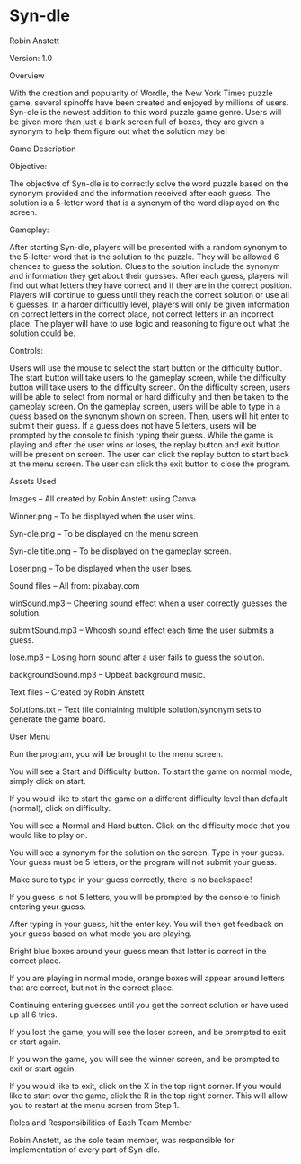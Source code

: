 # Syn-dle
Robin Anstett

Version: 1.0 

Overview 

With the creation and popularity of Wordle, the New York Times puzzle game, several spinoffs have been created and enjoyed by millions of users. Syn-dle is the newest addition to this word puzzle game genre. Users will be given more than just a blank screen full of boxes, they are given a synonym to help them figure out what the solution may be!

Game Description 

Objective: 

The objective of Syn-dle is to correctly solve the word puzzle based on the synonym provided and the information received after each guess. The solution is a 5-letter word that is a synonym of the word displayed on the screen. 

Gameplay: 

After starting Syn-dle, players will be presented with a random synonym to the 5-letter word that is the solution to the puzzle. They will be allowed 6 chances to guess the solution. Clues to the solution include the synonym and information they get about their guesses. After each guess, players will find out what letters they have correct and if they are in the correct position. Players will continue to guess until they reach the correct solution or use all 6 guesses. In a harder difficultly level, players will only be given information on correct letters in the correct place, not correct letters in an incorrect place. The player will have to use logic and reasoning to figure out what the solution could be.   

Controls: 

Users will use the mouse to select the start button or the difficulty button. The start button will take users to the gameplay screen, while the difficulty button will take users to the difficulty screen. On the difficulty screen, users will be able to select from normal or hard difficulty and then be taken to the gameplay screen. On the gameplay screen, users will be able to type in a guess based on the synonym shown on screen. Then, users will hit enter to submit their guess. If a guess does not have 5 letters, users will be prompted by the console to finish typing their guess. While the game is playing and after the user wins or loses, the replay button and exit button will be present on screen. The user can click the replay button to start back at the menu screen. The user can click the exit button to close the program. 

Assets Used 

Images – All created by Robin Anstett using Canva 

Winner.png – To be displayed when the user wins.  

Syn-dle.png – To be displayed on the menu screen. 

Syn-dle title.png – To be displayed on the gameplay screen. 

Loser.png – To be displayed when the user loses. 

Sound files – All from: pixabay.com 

winSound.mp3 – Cheering sound effect when a user correctly guesses the solution. 

submitSound.mp3 – Whoosh sound effect each time the user submits a guess. 

lose.mp3 – Losing horn sound after a user fails to guess the solution. 

backgroundSound.mp3 – Upbeat background music. 

Text files – Created by Robin Anstett 

Solutions.txt – Text file containing multiple solution/synonym sets to generate the game board. 

User Menu 

Run the program, you will be brought to the menu screen.  

You will see a Start and Difficulty button. To start the game on normal mode, simply click on start.  

If you would like to start the game on a different difficulty level than default (normal), click on difficulty.  

You will see a Normal and Hard button. Click on the difficulty mode that you would like to play on. 

You will see a synonym for the solution on the screen. Type in your guess. Your guess must be 5 letters, or the program will not submit your guess.  

Make sure to type in your guess correctly, there is no backspace! 

If you guess is not 5 letters, you will be prompted by the console to finish entering your guess. 

After typing in your guess, hit the enter key. You will then get feedback on your guess based on what mode you are playing.  

Bright blue boxes around your guess mean that letter is correct in the correct place.  

If you are playing in normal mode, orange boxes will appear around letters that are correct, but not in the correct place.  

Continuing entering guesses until you get the correct solution or have used up all 6 tries.  

If you lost the game, you will see the loser screen, and be prompted to exit or start again.  

If you won the game, you will see the winner screen, and be prompted to exit or start again.  

If you would like to exit, click on the X in the top right corner. If you would like to start over the game, click the R in the top right corner. This will allow you to restart at the menu screen from Step 1.  


Roles and Responsibilities of Each Team Member  

Robin Anstett, as the sole team member, was responsible for implementation of every part of Syn-dle. 
